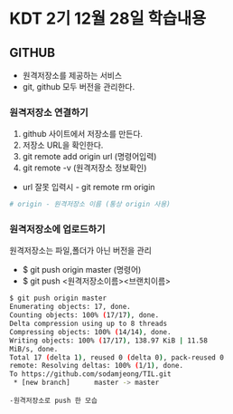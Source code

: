 # KDT 2기 12월 28일 학습내용

 ## GITHUB
 - 원격저장소를 제공하는 서비스
 - git, github 모두 버전을 관리한다.

### 원격저장소 연결하기
1. github 사이트에서 저장소를 만든다.
2. 저장소 URL을 확인한다.
3. git remote add origin url (명령어입력)
4. git remote -v (원격저장소 정보확인)
* url 잘못 입력시 - git remote rm origin

```python
# origin - 원격저장소 이름 (통상 origin 사용)
```

### 원격저장소에 업로드하기

원격저장소는 파일,폴더가 아닌 버전을 관리

-  $ git push origin master (명령어)
-  $ git push <원격저장소이름><브랜치이름>
``` bash
$ git push origin master
Enumerating objects: 17, done.
Counting objects: 100% (17/17), done.
Delta compression using up to 8 threads
Compressing objects: 100% (14/14), done.
Writing objects: 100% (17/17), 138.97 KiB | 11.58 
MiB/s, done.
Total 17 (delta 1), reused 0 (delta 0), pack-reused 0
remote: Resolving deltas: 100% (1/1), done.       
To https://github.com/sodamjeong/TIL.git
 * [new branch]      master -> master
 ```
  ```-원격저장소로 push 한 모습```

